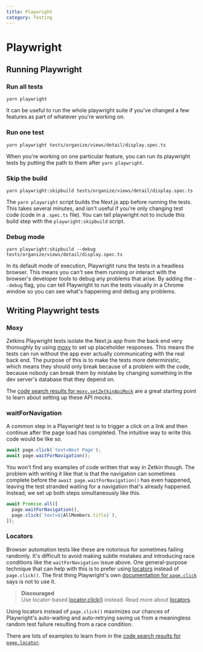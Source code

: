 ```yaml
---
title: Playwright
category: Testing
---
```


# Playwright

## Running Playwright

### Run all tests

```
yarn playwright
```

It can be useful to run the whole playwright suite if you've changed a few features as part of whatever you're working on.

### Run one test

```
yarn playwright tests/organize/views/detail/display.spec.ts
```

When you're working on one particular feature, you can run its playwright tests by putting the path to them after `yarn playwright`.

### Skip the build

```
yarn playwright:skipbuild tests/organize/views/detail/display.spec.ts
```

The `yarn playwright` script builds the Next.js app before running the tests. This takes several minutes, and isn't useful if you're only changing test code (code in a `.spec.ts` file). You can tell playwright not to include this build step with the `playwright:skipbuild` script.

### Debug mode

```
yarn playwright:skipbuild --debug tests/organize/views/detail/display.spec.ts
```

In its default mode of execution, Playwright runs the tests in a headless browser. This means you can't see them running or interact with the browser's developer tools to debug any problems that arise. By adding the `--debug` flag, you can tell Playwright to run the tests visually in a Chrome window so you can see what's happening and debug any problems.

## Writing Playwright tests

### Moxy

Zetkins Playwright tests isolate the Next.js app from the back end very thoroughly by using [moxy](https://github.com/zetkin/moxy) to set up placeholder responses. This means the tests can run without the app ever actually communicating with the real back end. The purpose of this is to make the tests more deterministic, which means they should only break because of a problem with the code, because nobody can break them by mistake by changing something in the dev server's database that they depend on.

The [code search results for `moxy.setZetkinApiMock`](https://github.com/search?q=repo%3Azetkin%2Fapp.zetkin.org%20moxy.setZetkinApiMock&type=code) are a great starting point to learn about setting up these API mocks.

### waitForNavigation

A common step in a Playwright test is to trigger a click on a link and then continue after the page load has completed. The intuitive way to write this code would be like so.

```typescript
await page.click(`text=Next Page`);
await page.waitForNavigation();
```

You won't find any examples of code written that way in Zetkin though. The problem with writing it like that is that the navigation can sometimes complete before the `await page.waitForNavigation()` has even happened, leaving the test stranded waiting for a navigation that's already happened. Instead, we set up both steps simultaneously like this.

```typescript
await Promise.all([
  page.waitForNavigation(),
  page.click(`text=${AllMembers.title}`),
]);
```

### Locators

Browser automation tests like these are notorious for sometimes failing randomly. It's difficult to avoid making subtle mistakes and introducing race conditions like the `waitForNavigation` issue above. One general-purpose technique that can help with this is to prefer using [locators](https://playwright.dev/docs/locators) instead of `page.click()`. The first thing Playwright's own [documentation for `page.click`](https://playwright.dev/docs/api/class-page#page-click) says is not to use it.

> **Discouraged**<br />
> Use locator-based [locator.click()](https://playwright.dev/docs/api/class-locator#locator-click) instead. Read more about [locators](https://playwright.dev/docs/locators).

Using locators instead of `page.click()` maximizes our chances of Playwright's auto-waiting and auto-retrying saving us from a meaningless random test failure resulting from a race condition.

There are lots of examples to learn from in the [code search results for `page.locator`](https://github.com/search?q=repo%3Azetkin%2Fapp.zetkin.org%20page.locator&type=code).
